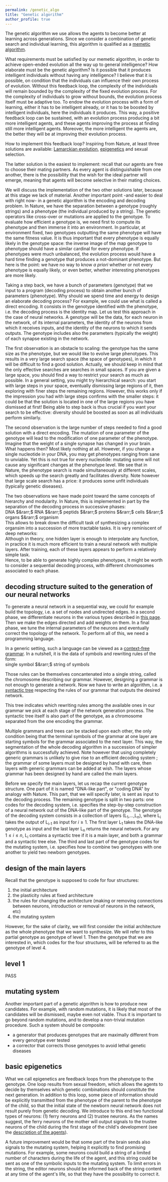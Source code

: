 ```yaml
---
permalink: /genetic_algo
title: "Genetic algorithm"
author_profile: true
---
```


The genetic algorithm we use allows the agents to become better at learning across generations.
Since we consider a combination of genetic search and individual learning, this algorithm is qualified as a [memetic algorithm](https://en.wikipedia.org/wiki/Memetic_algorithm).

What requirements must be satisfied by our memetic algorithm, in order to achieve open-ended evolution all the way up to general intelligence?
How elaborate must be the genetic algorithm?
Is it possible that it produces intelligent individuals without having any intelligence?
I believe that it is possible, on condition that the individuals can influence their own process of evolution.
Without this feedback loop, the complexity of the individuals will remain bounded by the complexity of the fixed evolution process.
For the complexity of individuals to grow without bounds, the evolution process itself must be adaptive too.
To endow the evolution process with a form of learning, either it has to be intelligent already, or it has to be boosted by intelligent individuals, here the individuals it produces.
This way, a positive feedback loop can be sustained, with an evolution process producing a bit more intelligent agents, and these agents improving the process at finding still more intelligent agents.
Moreover, the more intelligent the agents are, the better they will be at improving their evolution process.

How to implement this feedback loop?
Inspiring from Nature, at least three solutions are available:
[Lamarckian evolution](https://en.wikipedia.org/wiki/Lamarckism), [epigenetics](https://en.wikipedia.org/wiki/Epigenetics) and sexual selection.

The latter solution is the easiest to implement:
recall that our agents are free to choose their mating partners.
As every agent is distinguishable from one another, there is the possibility that the wish for the ideal partner will emerge, meaning that agents will become selective in their mating choices.

We will discuss the implementation of the two other solutions later, because at this stage we lack of material.
Another important point -and easier to deal with right now- in a genetic algorithm is the encoding and decoding problem.
In Nature, we have the separation between a genotype (roughly strings) and a phenotype (the individual produced by a string).
The genetic operators like cross-over or mutations are applied to the genotype.
To evaluate how efficient a genotype is, we need first to compute its phenotype and then immerse it into an environment.
In particular, at environment fixed, two genotypes outputting the same phenotype will have the same fitness value.
It is thus important that every phenotype is equally likely in the genotype space:
the inverse image of the map genotype to phenotype should have a similar cardinal for every phenotype.
If phenotypes were much unbalanced, the evolution process would have a hard time finding a genotype that produces a not-dominant phenotype.
But here is the point: we have no way to know _a priori_ whether or not every phenotype is equally likely, or even better, whether interesting phenotypes are more likely.

Taking a step back, we have a bunch of parameters (genotype) that we input to a program (decoding process) to obtain another bunch of parameters (phenotype).
Why should we spend time and energy to design an elaborate decoding process?
For example, we could use what is called a direct encoding.
It consists in the genotype identified with the phenotype, i.e. the decoding process is the identity map.
Let us test this approach in the case of neural networks.
A genotype will be the data, for each neuron in the network, of its internal parameters, the identity of the neurons from which it receives inputs, and the identity of the neurons to which it sends outputs.
The genotype includes also the parameters (typically the weight) of each synapse existing in the network.

The first observation is an obstacle to scaling:
the genotype has the same size as the phenotype, but we would like to evolve large phenotypes.
This results in a very large search space (the space of genotypes), in which it will be difficult to find a good solution.
Actually, we should keep in mind that the only effective searches are searches in small spaces.
If you are given a large space, you should find a way to restrict your search as much as possible.
In a general setting, you might try hierarchical search:
you start with large steps in your space, eventually dismissing large regions of it, then exploring with finer steps the remaining regions.
However, this works only if the impression you had with large steps confirms with the smaller steps:
it could be that the solution is located in one of the large regions you have dismissed at first!
Being able to step back is thus crucial if you want your search to be effective:
diversity should be boosted as soon as all individuals perform similarly.

The second observation is the large number of steps needed to find a good solution with a direct encoding.
The mutation of one parameter of the genotype will lead to the modification of one parameter of the phenotype.
Imagine that the weight of a single synapse has changed in your brain.
What happens then?
Most likely nothing at all.
However, if you change a single nucleotide in your DNA, you may get phenotypes ranging from sane to unviable.
Yet this is not true for every nucleotide:
mutating some will not cause any significant changes at the phenotype level.
We see that in Nature, the phenotype search is made simultaneously at different scales, which speeds up the search greatly and facilitates diversity.
Note however that large scale search has a price:
it produces some unfit individuals (typically genetic diseases).

The two observations we have made point toward the same concepts of hierarchy and modularity.
In Nature, this is implemented in part by the separation of the decoding process in successive phases:\
DNA $&rarr;$ RNA $&rarr;$ peptids $&rarr;$ proteins $&rarr;$ cells $&rarr;$ organs $&rarr;$ organism\
This allows to break down the difficult task of synthesizing a complex organsim into a succession of more tractable tasks.
It is very reminiscent of deep networks:\
Although in theory, one hidden layer is enough to interpolate any function, in practice it is much more efficient to train a neural network with multiple layers.
After training, each of these layers appears to perform a relatively simple task.\
Hence, to be able to generate highly complex phenotypes, it might be worth to consider a sequential decoding process, with different chromosomes associated to each phase.

## decoding structure suited to the generation of our neural networks

To generate a neural network in a sequential way, we could for example build the topology, i.e. a set of nodes and undirected edges.
In a second phase, we differentiate neurons in the various types described in [this page](/neural_network).
Then we make the edges directed and add weights on them.
In a final phase, we tune the internal parameters of the neurons and eventually correct the topology of the network.
To perform all of this, we need a programming language.

In a generic setting, such a language can be viewed as a [context-free grammar](https://en.wikipedia.org/wiki/Context-free_grammar).
In a nutshell, it is the data of symbols and rewriting rules of the form:\
single symbol $&rarr;$ string of symbols

Those rules can be themselves concantenated into a single string, called the chromosome describing our grammar.
However, designing a grammar is not enough to generate a network.
Now we have to write an algorithm, i.e. a [syntactic tree](https://en.wikipedia.org/wiki/Abstract_syntax_tree) respecting the rules of our grammar that outputs the desired network.

This tree indicates which rewriting rules among the available ones in our grammar we pick at each stage of the network generation process.
The syntactic tree itself is also part of the genotype, as a chromosome separated from the one encoding the grammar.

Multiple grammars and trees can be stacked upon each other, the only condition being that the terminal symbols of the grammar at one layer are starting symbols for the grammar associated to the next layer.
This way, the segmentation of the whole decoding algorithm in a succession of simpler algorithms is successfully achieved.
Note however that using completely generic grammars is unlikely to give rise to an efficient decoding system ; the grammar of some layers must be designed by hand with care, then layers with generic grammars can be added at wish.
The layers whose grammar has been designed by hand are called the main layers.

Before we specify the main layers, let us recap the current genotype structure.
One part of it is named "DNA-like part", or "coding DNA" by analogy with Nature.
This part, that we will specify later, is sent as input to the decoding process.
The remaining genotype is split in two parts:
one codes for the decoding system, i.e. specifies the step-by-step construction of a neural network out of the DNA-like part of the genotype.
The genotype of the decoding system consists in a collection of layers (L<sub>1</sub>,...,L<sub>n</sub>), where L<sub>i</sub> takes the output of L<sub>i-1</sub> as input for $i\geq1$.
The first layer L<sub>1</sub> takes the DNA-like genotype as input and the last layer L<sub>n</sub> returns the neural network.
For any $1\leq i\leq n$, L<sub>i</sub> contains a syntactic tree if it is a main layer, and both a grammar and a syntactic tree else.
The third and last part of the genotype codes for the mutating system, i.e. specifies how to combine two genotypes with one another to yield two newborn genotypes.

## design of the main layers
Recall that the genotype is supposed to code for four structures:
1. the initial architecture
2. the plasticity rules at fixed architecture
3. the rules for changing the architecture (making or removing connections between neurons, introduction or removal of neurons in the network, etc)
4. the mutating system

However, for the sake of clarity, we will first consider the initial architecture as the whole phenotype that we want to synthesize.
We will refer to this partial genotype as genotype of level 1.
Then the genotype that we are interested in, which codes for the four structures, will be referred to as the genotype of level 4.

## level 1

PASS

## mutating system
Another important part of a genetic algorithm is how to produce new candidates.
For example, with random mutations, it is likely that most of the candidates will be dismissed, maybe even not viable.
Thus it is important to go beyond random mutations, and to develop a non-trivial mutation procedure.
Such a system should be composite:
* a generator that produces genotypes that are maximally different from every genotype ever tested
* a corrector that corrects those genotypes to avoid lethal genetic diseases

## basic epigenetics
What we call epigenetics are feedback loops from the phenotype to the genotype.
One loop results from sexual freedom, which allows the agents to decide by themselves which genetic combinations should constitute the next generation.
In addition to this loop, some piece of information should be explicitly transmitted from the phenotype of the parent to the phenotype of the child, so that the initial state of the newborn neural network does not result purely from genetic decoding.
We introduce to this end two functional types of neurons:
(1) ferry neurons and (2) trustee neurons.
As the names suggest, the ferry neurons of the mother will output signals to the trustee neurons of the child during the first stage of the child's development (see the [description of the agents](/agents)).

A future improvement would be that some part of the brain sends also signals to the mutating system, helping it explicitly to find promising mutations.
For example, some neurons could build a string of a limited number of characters during the life of the agent, and this string could be sent as one of the symbolic inputs to the mutating system.
To limit errors in the string, the editor neurons should be informed back of the string content at any time of the agent's life, so that they have the possibility to correct it.
